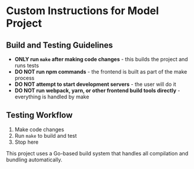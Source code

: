 # Custom Instructions for Model Project

## Build and Testing Guidelines

- **ONLY run `make` after making code changes** - this builds the project and runs tests
- **DO NOT run npm commands** - the frontend is built as part of the make process
- **DO NOT attempt to start development servers** - the user will do it
- **DO NOT run webpack, yarn, or other frontend build tools directly** - everything is handled by make

## Testing Workflow

1. Make code changes
2. Run `make` to build and test
3. Stop here

This project uses a Go-based build system that handles all compilation and bundling automatically.